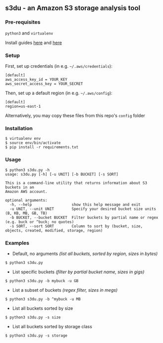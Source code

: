
## s3du - an Amazon S3 storage analysis tool

### Pre-requisites

`python3` and `virtualenv`

Install guides [here](http://docs.python-guide.org/en/latest/starting/install3/osx/) and [here](https://virtualenv.pypa.io/en/stable/installation/)

### Setup

First, set up credentials (in e.g. ``~/.aws/credentials``):

    [default]
    aws_access_key_id = YOUR_KEY
    aws_secret_access_key = YOUR_SECRET


Then, set up a default region (in e.g. ``~/.aws/config``):

    [default]
    region=us-east-1

Alternatively, you may copy these files from this repo's `config` folder


### Installation

    $ virtualenv env
    $ source env/bin/activate
    $ pip install -r requirements.txt


### Usage

```
$ python3 s3du.py -h
usage: s3du.py [-h] [-u UNIT] [-b BUCKET] [-s SORT]

This is a command-line utility that returns information about S3 buckets in an
Amazon AWS account.

optional arguments:
  -h, --help                  show this help message and exit
  -u UNIT, --unit UNIT        Specify your desired bucket size units (B, KB, MB, GB, TB)
  -b BUCKET, --bucket BUCKET  Filter buckets by partial name or regex (e.g. buck or ^buck; no quotes)
  -s SORT, --sort SORT        Column to sort by (bucket, size, objects, created, modified, storage, region)
```

### Examples

  - Default, no arguments *(list all buckets, sorted by region, sizes in bytes)*
  ```
  $ python3 s3du.py
  ```
  - List specific buckets *(filter by partial bucket name, sizes in gigs)*
  ```
  $ python3 s3du.py -b mybuck -u GB
  ```
  - List a subset of buckets *(regex filter, sizes in megs)*
  ```
  $ python3 s3du.py -b ^mybuck -u MB
  ```
  - List all buckets sorted by size
  ```
  $ python3 s3du.py -s size
  ```
  - List all buckets sorted by storage class
  ```
  $ python3 s3du.py -s storage
  ```
